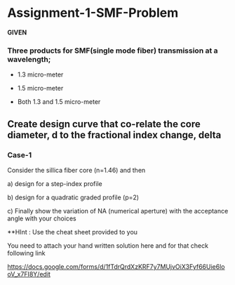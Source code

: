 # Assignment-1-SMF-Problem 

**GIVEN**

### Three products for SMF(single mode fiber) transmission at a wavelength;

* 1.3 micro-meter

* 1.5 micro-meter

* Both 1.3 and 1.5 micro-meter

## Create design curve that co-relate the core diameter, d to the fractional index change, delta

### Case-1

Consider the sillica fiber core (n=1.46) and then 

a) design for a step-index profile

b) design for a quadratic graded profile (p=2)

c) Finally show the  variation of NA (numerical aperture) with the acceptance angle with your choices

**HInt : Use the cheat sheet provided to you

You need to attach your hand written solution here and for that check following link 

https://docs.google.com/forms/d/1fTdrQrdXzKRF7y7MUjvOiX3Fyf66Uie6looV_x7FI8Y/edit
